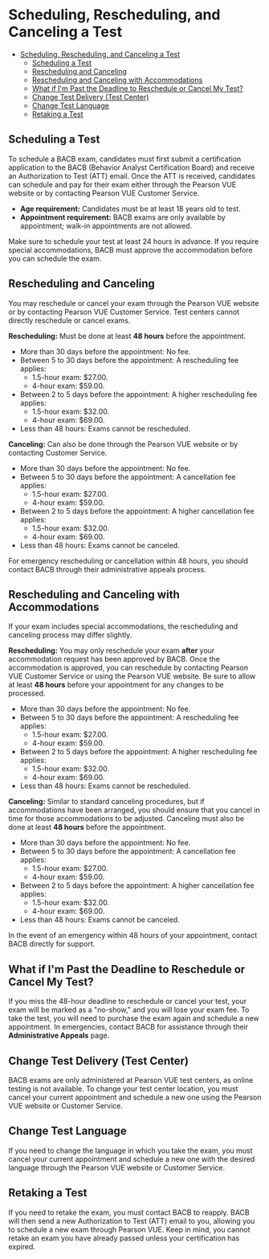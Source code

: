# Scheduling, Rescheduling, and Canceling a Test

- [Scheduling, Rescheduling, and Canceling a Test](#scheduling-rescheduling-and-canceling-a-test)
  - [Scheduling a Test](#scheduling-a-test)
  - [Rescheduling and Canceling](#rescheduling-and-canceling)
  - [Rescheduling and Canceling with Accommodations](#rescheduling-and-canceling-with-accommodations)
  - [What if I'm Past the Deadline to Reschedule or Cancel My Test?](#what-if-im-past-the-deadline-to-reschedule-or-cancel-my-test)
  - [Change Test Delivery (Test Center)](#change-test-delivery-test-center)
  - [Change Test Language](#change-test-language)
  - [Retaking a Test](#retaking-a-test)

## Scheduling a Test

To schedule a BACB exam, candidates must first submit a certification application to the BACB (Behavior Analyst Certification Board) and receive an Authorization to Test (ATT) email. Once the ATT is received, candidates can schedule and pay for their exam either through the Pearson VUE website or by contacting Pearson VUE Customer Service.

- **Age requirement:** Candidates must be at least 18 years old to test.
- **Appointment requirement:** BACB exams are only available by appointment; walk-in appointments are not allowed.

Make sure to schedule your test at least 24 hours in advance. If you require special accommodations, BACB must approve the accommodation before you can schedule the exam.

## Rescheduling and Canceling

You may reschedule or cancel your exam through the Pearson VUE website or by contacting Pearson VUE Customer Service. Test centers cannot directly reschedule or cancel exams.

**Rescheduling:** Must be done at least **48 hours** before the appointment.
  - More than 30 days before the appointment: No fee.
  - Between 5 to 30 days before the appointment: A rescheduling fee applies:
    - 1.5-hour exam: $27.00.
    - 4-hour exam: $59.00.
  - Between 2 to 5 days before the appointment: A higher rescheduling fee applies:
    - 1.5-hour exam: $32.00.
    - 4-hour exam: $69.00.
  - Less than 48 hours: Exams cannot be rescheduled.

**Canceling:** Can also be done through the Pearson VUE website or by contacting Customer Service.
  - More than 30 days before the appointment: No fee.
  - Between 5 to 30 days before the appointment: A cancellation fee applies:
    - 1.5-hour exam: $27.00.
    - 4-hour exam: $59.00.
  - Between 2 to 5 days before the appointment: A higher cancellation fee applies:
    - 1.5-hour exam: $32.00.
    - 4-hour exam: $69.00.
  - Less than 48 hours: Exams cannot be canceled.

For emergency rescheduling or cancellation within 48 hours, you should contact BACB through their administrative appeals process.

## Rescheduling and Canceling with Accommodations

If your exam includes special accommodations, the rescheduling and canceling process may differ slightly.

**Rescheduling:** You may only reschedule your exam **after** your accommodation request has been approved by BACB. Once the accommodation is approved, you can reschedule by contacting Pearson VUE Customer Service or using the Pearson VUE website. Be sure to allow at least **48 hours** before your appointment for any changes to be processed.
  - More than 30 days before the appointment: No fee.
  - Between 5 to 30 days before the appointment: A rescheduling fee applies:
    - 1.5-hour exam: $27.00.
    - 4-hour exam: $59.00.
  - Between 2 to 5 days before the appointment: A higher rescheduling fee applies:
    - 1.5-hour exam: $32.00.
    - 4-hour exam: $69.00.
  - Less than 48 hours: Exams cannot be rescheduled.

**Canceling:** Similar to standard canceling procedures, but if accommodations have been arranged, you should ensure that you cancel in time for those accommodations to be adjusted. Canceling must also be done at least **48 hours** before the appointment.
  - More than 30 days before the appointment: No fee.
  - Between 5 to 30 days before the appointment: A cancellation fee applies:
    - 1.5-hour exam: $27.00.
    - 4-hour exam: $59.00.
  - Between 2 to 5 days before the appointment: A higher cancellation fee applies:
    - 1.5-hour exam: $32.00.
    - 4-hour exam: $69.00.
  - Less than 48 hours: Exams cannot be canceled.

In the event of an emergency within 48 hours of your appointment, contact BACB directly for support.

## What if I'm Past the Deadline to Reschedule or Cancel My Test?

If you miss the 48-hour deadline to reschedule or cancel your test, your exam will be marked as a "no-show," and you will lose your exam fee. To take the test, you will need to purchase the exam again and schedule a new appointment. In emergencies, contact BACB for assistance through their **Administrative Appeals** page.

## Change Test Delivery (Test Center)

BACB exams are only administered at Pearson VUE test centers, as online testing is not available. To change your test center location, you must cancel your current appointment and schedule a new one using the Pearson VUE website or Customer Service.

## Change Test Language

If you need to change the language in which you take the exam, you must cancel your current appointment and schedule a new one with the desired language through the Pearson VUE website or Customer Service.

## Retaking a Test

If you need to retake the exam, you must contact BACB to reapply. BACB will then send a new Authorization to Test (ATT) email to you, allowing you to schedule a new exam through Pearson VUE. Keep in mind, you cannot retake an exam you have already passed unless your certification has expired.
